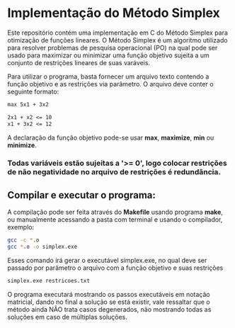 # Implementação do Método Simplex

Este repositório contém uma implementação em C do Método Simplex para otimização de funções lineares. O Método Simplex é um algoritmo utilizado para resolver problemas de pesquisa operacional (PO) na qual pode ser usado para maximizar ou minimizar uma função objetivo sujeita a um conjunto de restrições lineares de suas varáveis.

Para utilizar o programa, basta fornecer um arquivo texto contendo a função objetivo e as restrições via parâmetro. O arquivo deve conter o seguinte formato:
~~~txt
max 5x1 + 3x2

2x1 + x2 <= 10
x1 + 3x2 <= 12
~~~
A declaração da função objetivo pode-se usar **max**, **maximize**, **min** ou **minimize**.
### Todas variáveis estão sujeitas a '>= 0', logo colocar restrições de não negatividade no arquivo de restrições é redundância.


## Compilar e executar o programa:

A compilação pode ser feita através do **Makefile** usando programa **make**, ou manualmente acessando
a pasta com terminal e usando o compilador, exemplo:
~~~sh
gcc -c *.o
gcc *.o -o simplex.exe
~~~

Esses comando irá gerar o executável simplex.exe, no qual deve ser passado por parâmetro o arquivo
com a função objetivo e suas restrições
~~~sh
simplex.exe restricoes.txt
~~~

O programa executará mostrando os passos executáveis em notação matricial, dando no final a solução
se está existir, vale ressaltar que o método ainda NÂO trata casos degenerados, não mostrando todas
as soluções em caso de múltiplas soluções.
